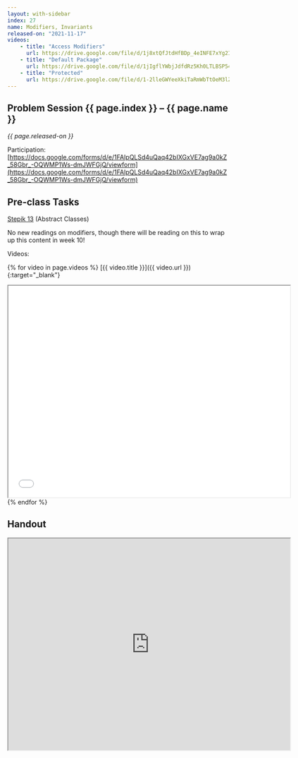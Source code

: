 ```yaml
---
layout: with-sidebar
index: 27
name: Modifiers, Invariants
released-on: "2021-11-17"
videos:
    - title: "Access Modifiers"
      url: https://drive.google.com/file/d/1j8xtQfJtdHfBDp_4eINFE7xYg2IUEs7g
    - title: "Default Package"
      url: https://drive.google.com/file/d/1jIgflYWbjJdfdRz5Kh0LTLBSP54nnlbM
    - title: "Protected"
      url: https://drive.google.com/file/d/1-2lleGWYeeXkiTaRmWbTtOeM3lZ7uHSP
---
```


## Problem Session {{ page.index }} – {{ page.name }}

_{{ page.released-on }}_

Participation: [https://docs.google.com/forms/d/e/1FAIpQLSd4uQaq42bIXGxVE7ag9a0kZ_58Gbr_-OQWMP1Ws-dmJWFGjQ/viewform](https://docs.google.com/forms/d/e/1FAIpQLSd4uQaq42bIXGxVE7ag9a0kZ_58Gbr_-OQWMP1Ws-dmJWFGjQ/viewform)

## Pre-class Tasks

[Stepik 13](https://stepik.org/lesson/575460/step/1?unit=570041) (Abstract Classes)

No new readings on modifiers, though there will be reading on this to wrap up this content in
week 10!

Videos:

{% for video in page.videos %}
[{{ video.title }}]({{ video.url }}){:target="_blank"}
<iframe src="{{ video.url }}/preview" width="640" height="480" allow="autoplay"></iframe>
{% endfor %}

## Handout

<iframe src="https://drive.google.com/file/d/1Q78W5hpxWI6bD7FJW-or9aRa3YmWKgd1/preview" width="640" height="480" allow="autoplay"></iframe>
